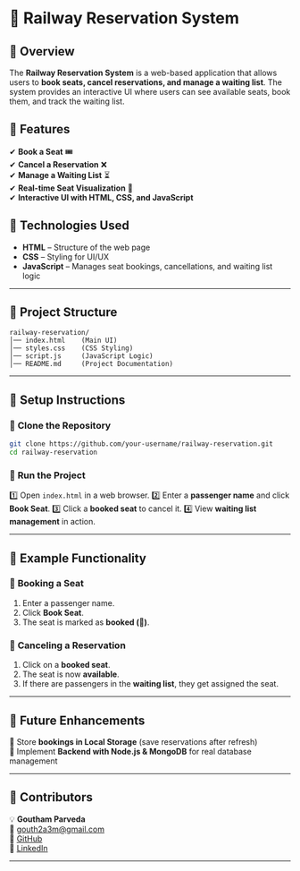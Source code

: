 # 🚆 Railway Reservation System

## 📌 Overview
The **Railway Reservation System** is a web-based application that allows users to **book seats, cancel reservations, and manage a waiting list**. The system provides an interactive UI where users can see available seats, book them, and track the waiting list.

## 🔹 Features
✔ **Book a Seat** 🎟  
✔ **Cancel a Reservation** ❌  
✔ **Manage a Waiting List** ⏳  
✔ **Real-time Seat Visualization** 🎨  
✔ **Interactive UI with HTML, CSS, and JavaScript**  

## 📌 Technologies Used
- **HTML** – Structure of the web page  
- **CSS** – Styling for UI/UX  
- **JavaScript** – Manages seat bookings, cancellations, and waiting list logic  

---

## 📌 Project Structure
```
railway-reservation/
│── index.html    (Main UI)
│── styles.css    (CSS Styling)
│── script.js     (JavaScript Logic)
│── README.md     (Project Documentation)
```

---

## 📌 Setup Instructions

### 🔹 **Clone the Repository**
```sh
git clone https://github.com/your-username/railway-reservation.git
cd railway-reservation
```

### 🔹 **Run the Project**
1️⃣ Open `index.html` in a web browser.
2️⃣ Enter a **passenger name** and click **Book Seat**.
3️⃣ Click a **booked seat** to cancel it.
4️⃣ View **waiting list management** in action.

---

## 📌 Example Functionality
### 🔹 **Booking a Seat**
1. Enter a passenger name.
2. Click **Book Seat**.
3. The seat is marked as **booked (🚫)**.

### 🔹 **Canceling a Reservation**
1. Click on a **booked seat**.
2. The seat is now **available**.
3. If there are passengers in the **waiting list**, they get assigned the seat.

---

## 📌 Future Enhancements
🔹 Store **bookings in Local Storage** (save reservations after refresh)  
🔹 Implement **Backend with Node.js & MongoDB** for real database management  


---

## 📌 Contributors
💡 **Goutham Parveda**  
📧 gouth2a3m@gmail.com  
🔗 [GitHub](https://github.com/your-username)  
🔗 [LinkedIn](https://www.linkedin.com/in/goutham-parveda/)  

---


